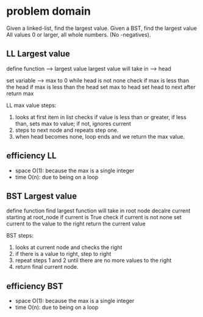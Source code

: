 # problem domain

Given a linked-list, find the largest value.
Given a BST, find the largest value
All values 0 or larger, all whole numbers. (No -negatives).

## LL Largest value

define function --> largest value
largest value will take in --> head

set variable --> max to 0
while head is not none
check if max is less than the head
if max is less than the head set max to head
set head to next
after return max

LL max value steps:

1. looks at first item in list checks if value is less than or greater, if less than, sets max to value; if not, ignores current
2. steps to next node and repeats step one.
3. when head becomes none, loop ends and we return the max value.

## efficiency LL

+ space O(1): because the max is a single integer
+ time O(n): due to being on a loop

## BST Largest value

define function find largest
function will take in root node
decalre current starting at root_node
if current is True
check if current is not none
set current to the value to the right
return the current value

BST steps:

1. looks at current node and checks the right
2. if there is a value to right, step to right
3. repeat steps 1 and 2 until there are no more values to the right
4. return final current node.

## efficiency BST

+ space O(1): because the max is a single integer
+ time O(n): due to being on a loop
